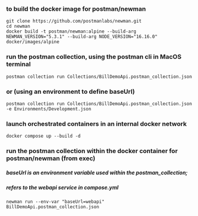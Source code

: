 ### to build the docker image for postman/newman
```
git clone https://github.com/postmanlabs/newman.git
cd newman
docker build -t postman/newman:alpine --build-arg NEWMAN_VERSION="5.3.1" --build-arg NODE_VERSION="16.16.0" docker/images/alpine
```

### run the postman collection, using the postman cli in MacOS terminal
```
postman collection run Collections/BillDemoApi.postman_collection.json
```
### or (using an environment to define baseUrl)
```
postman collection run Collections/BillDemoApi.postman_collection.json -e Environments/Development.json
```

### launch orchestrated containers in an internal docker network
```
docker compose up --build -d
```

### run the postman collection within the docker container for postman/newman (from exec)
##### baseUrl is an environment variable used within the postman_collection; 
##### refers to the webapi service in compose.yml
```
newman run --env-var "baseUrl=webapi" BillDemoApi.postman_collection.json
```




